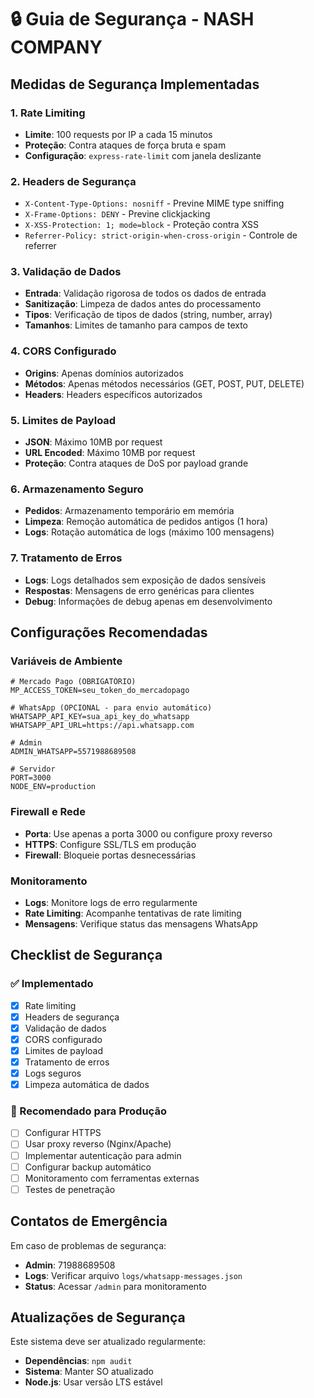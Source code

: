 # 🔒 Guia de Segurança - NASH COMPANY

## Medidas de Segurança Implementadas

### 1. Rate Limiting
- **Limite**: 100 requests por IP a cada 15 minutos
- **Proteção**: Contra ataques de força bruta e spam
- **Configuração**: `express-rate-limit` com janela deslizante

### 2. Headers de Segurança
- `X-Content-Type-Options: nosniff` - Previne MIME type sniffing
- `X-Frame-Options: DENY` - Previne clickjacking
- `X-XSS-Protection: 1; mode=block` - Proteção contra XSS
- `Referrer-Policy: strict-origin-when-cross-origin` - Controle de referrer

### 3. Validação de Dados
- **Entrada**: Validação rigorosa de todos os dados de entrada
- **Sanitização**: Limpeza de dados antes do processamento
- **Tipos**: Verificação de tipos de dados (string, number, array)
- **Tamanhos**: Limites de tamanho para campos de texto

### 4. CORS Configurado
- **Origins**: Apenas domínios autorizados
- **Métodos**: Apenas métodos necessários (GET, POST, PUT, DELETE)
- **Headers**: Headers específicos autorizados

### 5. Limites de Payload
- **JSON**: Máximo 10MB por request
- **URL Encoded**: Máximo 10MB por request
- **Proteção**: Contra ataques de DoS por payload grande

### 6. Armazenamento Seguro
- **Pedidos**: Armazenamento temporário em memória
- **Limpeza**: Remoção automática de pedidos antigos (1 hora)
- **Logs**: Rotação automática de logs (máximo 100 mensagens)

### 7. Tratamento de Erros
- **Logs**: Logs detalhados sem exposição de dados sensíveis
- **Respostas**: Mensagens de erro genéricas para clientes
- **Debug**: Informações de debug apenas em desenvolvimento

## Configurações Recomendadas

### Variáveis de Ambiente
```env
# Mercado Pago (OBRIGATÓRIO)
MP_ACCESS_TOKEN=seu_token_do_mercadopago

# WhatsApp (OPCIONAL - para envio automático)
WHATSAPP_API_KEY=sua_api_key_do_whatsapp
WHATSAPP_API_URL=https://api.whatsapp.com

# Admin
ADMIN_WHATSAPP=5571988689508

# Servidor
PORT=3000
NODE_ENV=production
```

### Firewall e Rede
- **Porta**: Use apenas a porta 3000 ou configure proxy reverso
- **HTTPS**: Configure SSL/TLS em produção
- **Firewall**: Bloqueie portas desnecessárias

### Monitoramento
- **Logs**: Monitore logs de erro regularmente
- **Rate Limiting**: Acompanhe tentativas de rate limiting
- **Mensagens**: Verifique status das mensagens WhatsApp

## Checklist de Segurança

### ✅ Implementado
- [x] Rate limiting
- [x] Headers de segurança
- [x] Validação de dados
- [x] CORS configurado
- [x] Limites de payload
- [x] Tratamento de erros
- [x] Logs seguros
- [x] Limpeza automática de dados

### 🔄 Recomendado para Produção
- [ ] Configurar HTTPS
- [ ] Usar proxy reverso (Nginx/Apache)
- [ ] Implementar autenticação para admin
- [ ] Configurar backup automático
- [ ] Monitoramento com ferramentas externas
- [ ] Testes de penetração

## Contatos de Emergência

Em caso de problemas de segurança:
- **Admin**: 71988689508
- **Logs**: Verificar arquivo `logs/whatsapp-messages.json`
- **Status**: Acessar `/admin` para monitoramento

## Atualizações de Segurança

Este sistema deve ser atualizado regularmente:
- **Dependências**: `npm audit`
- **Sistema**: Manter SO atualizado
- **Node.js**: Usar versão LTS estável

